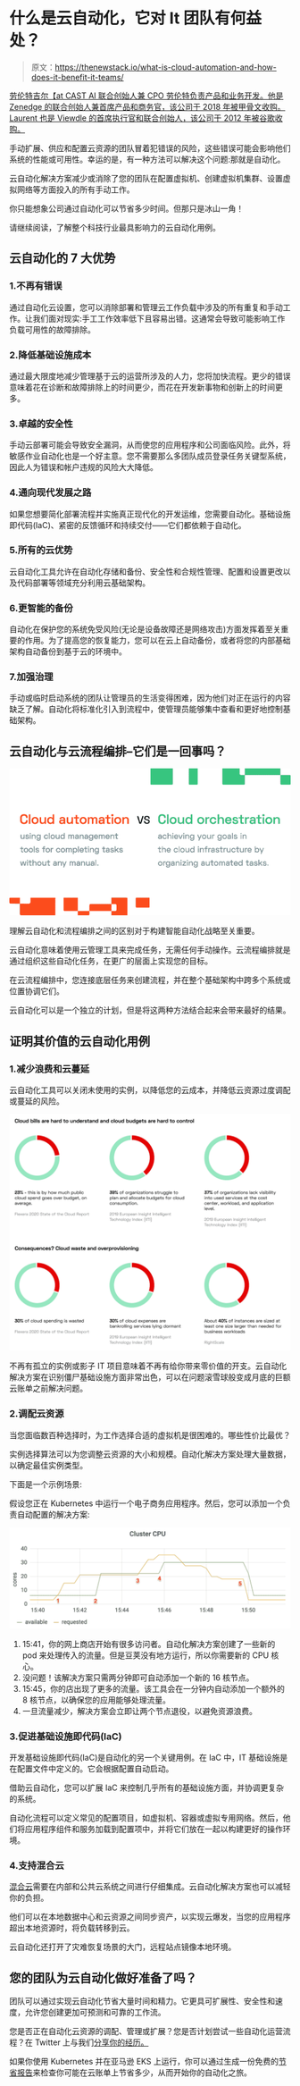 # 什么是云自动化，它对 It 团队有何益处？

> 原文：<https://thenewstack.io/what-is-cloud-automation-and-how-does-it-benefit-it-teams/>

[](https://www.linkedin.com/in/laurentgil/)

 [劳伦特吉尔【at CAST AI 联合创始人兼 CPO 劳伦特负责产品和业务开发。他是 Zenedge 的联合创始人兼首席产品和商务官，该公司于 2018 年被甲骨文收购。Laurent 也是 Viewdle 的首席执行官和联合创始人，该公司于 2012 年被谷歌收购。](https://www.linkedin.com/in/laurentgil/) [](https://www.linkedin.com/in/laurentgil/)

手动扩展、供应和配置云资源的团队冒着犯错误的风险，这些错误可能会影响他们系统的性能或可用性。幸运的是，有一种方法可以解决这个问题:那就是自动化。

云自动化解决方案减少或消除了您的团队在配置虚拟机、创建虚拟机集群、设置虚拟网络等方面投入的所有手动工作。

你只能想象公司通过自动化可以节省多少时间。但那只是冰山一角！

请继续阅读，了解整个科技行业最具影响力的云自动化用例。

## 云自动化的 7 大优势

### 1.不再有错误

通过自动化云设置，您可以消除部署和管理云工作负载中涉及的所有重复和手动工作。让我们面对现实:手工工作效率低下且容易出错。这通常会导致可能影响工作负载可用性的故障排除。

### 2.降低基础设施成本

通过最大限度地减少管理基于云的运营所涉及的人力，您将加快流程。更少的错误意味着花在诊断和故障排除上的时间更少，而花在开发新事物和创新上的时间更多。

### 3.卓越的安全性

手动云部署可能会导致安全漏洞，从而使您的应用程序和公司面临风险。此外，将敏感作业自动化也是一个好主意。您不需要那么多团队成员登录任务关键型系统，因此人为错误和帐户违规的风险大大降低。

### 4.通向现代发展之路

如果您想要简化部署流程并实施真正现代化的开发运维，您需要自动化。基础设施即代码(IaC)、紧密的反馈循环和持续交付——它们都依赖于自动化。

### 5.所有的云优势

云自动化工具允许在自动化存储和备份、安全性和合规性管理、配置和设置更改以及代码部署等领域充分利用云基础架构。

### 6.更智能的备份

自动化在保护您的系统免受风险(无论是设备故障还是网络攻击)方面发挥着至关重要的作用。为了提高您的恢复能力，您可以在云上自动备份，或者将您的内部基础架构自动备份到基于云的环境中。

### 7.加强治理

手动或临时启动系统的团队让管理员的生活变得困难，因为他们对正在运行的内容缺乏了解。自动化将标准化引入到流程中，使管理员能够集中查看和更好地控制基础架构。

## 云自动化与云流程编排–它们是一回事吗？

[![](img/1b0c2ea2a47ac9b710ec7dbe86629f16.png)](https://cdn.thenewstack.io/media/2021/06/341e401e-image1.png)

理解云自动化和流程编排之间的区别对于构建智能自动化战略至关重要。

云自动化意味着使用云管理工具来完成任务，无需任何手动操作。云流程编排就是通过组织这些自动化任务，在更广的层面上实现您的目标。

在云流程编排中，您连接底层任务来创建流程，并在整个基础架构中跨多个系统或位置协调它们。

云自动化可以是一个独立的计划，但是将这两种方法结合起来会带来最好的结果。

## 证明其价值的云自动化用例

### 1.减少浪费和云蔓延

云自动化工具可以关闭未使用的实例，以降低您的云成本，并降低云资源过度调配或蔓延的风险。

[![](img/16d9dedd8dbd1638b4b08e8f6f24a8ec.png)](https://cdn.thenewstack.io/media/2021/06/9be97905-image3.png)

不再有孤立的实例或影子 IT 项目意味着不再有给你带来零价值的开支。云自动化解决方案在识别僵尸基础设施方面非常出色，可以在问题滚雪球般变成月底的巨额云账单之前解决问题。

### 2.调配云资源

当您面临数百种选择时，为工作选择合适的虚拟机是很困难的。哪些性价比最优？

实例选择算法可以为您调整云资源的大小和规模。自动化解决方案处理大量数据，以确定最佳实例类型。

下面是一个示例场景:

假设您正在 Kubernetes 中运行一个电子商务应用程序。然后，您可以添加一个负责自动配置的解决方案:

[![](img/f205ec0673912547a8cf73508633af53.png)](https://cdn.thenewstack.io/media/2021/06/9756f74c-image2.png)

1.  15:41，你的网上商店开始有很多访问者。自动化解决方案创建了一些新的 pod 来处理传入的流量。但是豆荚没有地方运行，所以你需要新的 CPU 核心。
2.  没问题！该解决方案只需两分钟即可自动添加一个新的 16 核节点。
3.  15:45，你的店出现了更多的流量。该工具会在一分钟内自动添加一个额外的 8 核节点，以确保您的应用能够处理流量。
4.  一旦流量减少，解决方案会立即让两个节点退役，以避免资源浪费。

### 3.促进基础设施即代码(IaC)

开发基础设施即代码(IaC)是自动化的另一个关键用例。在 IaC 中，IT 基础设施是在配置文件中定义的。它会根据配置自动启动。

借助云自动化，您可以扩展 IaC 来控制几乎所有的基础设施方面，并协调更复杂的系统。

自动化流程可以定义常见的配置项目，如虚拟机、容器或虚拟专用网络。然后，他们将应用程序组件和服务加载到配置项中，并将它们放在一起以构建更好的操作环境。

### 4.支持混合云

[混合云](https://cast.ai/blog/multi-cloud-vs-hybrid-cloud-whats-the-difference-and-why-does-it-matter/)需要在内部和公共云系统之间进行仔细集成。云自动化解决方案也可以减轻你的负担。

他们可以在本地数据中心和云资源之间同步资产，以实现云爆发，当您的应用程序超出本地资源时，将负载转移到云。

云自动化还打开了灾难恢复场景的大门，远程站点镜像本地环境。

## 您的团队为云自动化做好准备了吗？

团队可以通过实现云自动化节省大量时间和精力。它更具可扩展性、安全性和速度，允许您创建更加可预测和可靠的工作流。

您是否正在自动化云资源的调配、管理或扩展？您是否计划尝试一些自动化运营流程？在 Twitter 上与我们[分享你的经历。](https://twitter.com/cast_ai)

如果你使用 Kubernetes 并在亚马逊 EKS 上运行，你可以通过生成一份免费的[节省报告](https://cast.ai/eks-optimizer/)来检查你可能在云账单上节省多少，从而开始你的自动化之旅。

<svg xmlns:xlink="http://www.w3.org/1999/xlink" viewBox="0 0 68 31" version="1.1"><title>Group</title> <desc>Created with Sketch.</desc></svg>